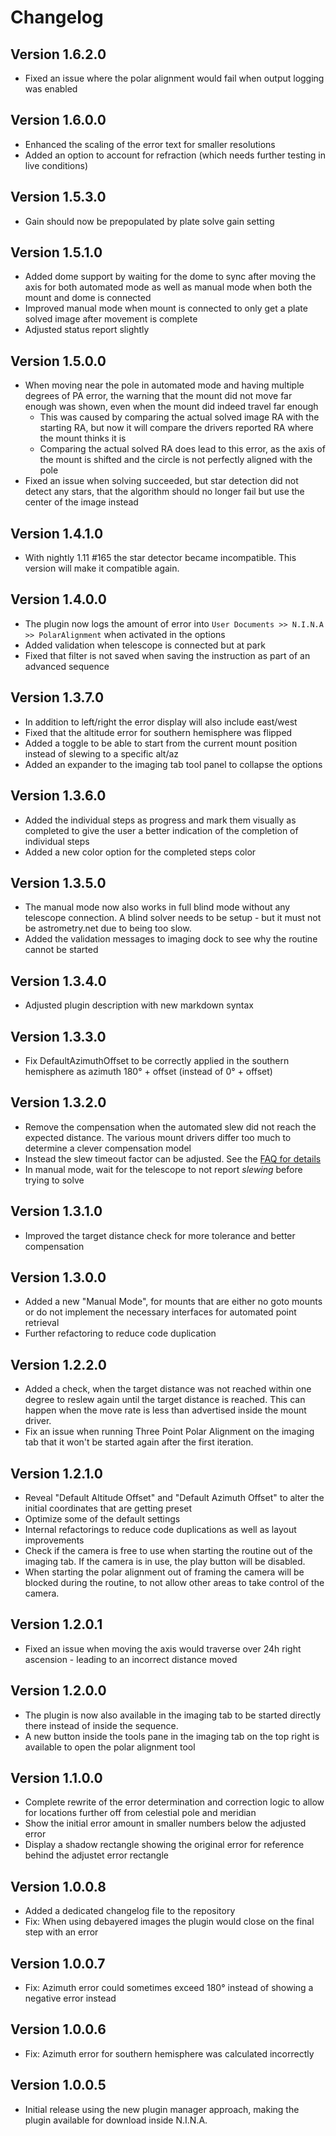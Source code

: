 ﻿# Changelog

## Version 1.6.2.0

- Fixed an issue where the polar alignment would fail when output logging was enabled

## Version 1.6.0.0

- Enhanced the scaling of the error text for smaller resolutions
- Added an option to account for refraction (which needs further testing in live conditions)

## Version 1.5.3.0

- Gain should now be prepopulated by plate solve gain setting

## Version 1.5.1.0

- Added dome support by waiting for the dome to sync after moving the axis for both automated mode as well as manual mode when both the mount and dome is connected
- Improved manual mode when mount is connected to only get a plate solved image after movement is complete
- Adjusted status report slightly

## Version 1.5.0.0

- When moving near the pole in automated mode and having multiple degrees of PA error, the warning that the mount did not move far enough was shown, even when the mount did indeed travel far enough
	- This was caused by comparing the actual solved image RA with the starting RA, but now it will compare the drivers reported RA where the mount thinks it is
	- Comparing the actual solved RA does lead to this error, as the axis of the mount is shifted and the circle is not perfectly aligned with the pole
- Fixed an issue when solving succeeded, but star detection did not detect any stars, that the algorithm should no longer fail but use the center of the image instead

## Version 1.4.1.0

- With nightly 1.11 #165 the star detector became incompatible. This version will make it compatible again.

## Version 1.4.0.0

- The plugin now logs the amount of error into `User Documents >> N.I.N.A >> PolarAlignment` when activated in the options
- Added validation when telescope is connected but at park
- Fixed that filter is not saved when saving the instruction as part of an advanced sequence

## Version 1.3.7.0

- In addition to left/right the error display will also include east/west
- Fixed that the altitude error for southern hemisphere was flipped
- Added a toggle to be able to start from the current mount position instead of slewing to a specific alt/az
- Added an expander to the imaging tab tool panel to collapse the options

## Version 1.3.6.0

- Added the individual steps as progress and mark them visually as completed to give the user a better indication of the completion of individual steps
- Added a new color option for the completed steps color

## Version 1.3.5.0

- The manual mode now also works in full blind mode without any telescope connection. A blind solver needs to be setup - but it must not be astrometry.net due to being too slow.
- Added the validation messages to imaging dock to see why the routine cannot be started

## Version 1.3.4.0

- Adjusted plugin description with new markdown syntax

## Version 1.3.3.0

- Fix DefaultAzimuthOffset to be correctly applied in the southern hemisphere as azimuth 180° + offset (instead of 0° + offset)

## Version 1.3.2.0

- Remove the compensation when the automated slew did not reach the expected distance. The various mount drivers differ too much to determine a clever compensation model
- Instead the slew timeout factor can be adjusted. See the [FAQ for details](https://bitbucket.org/Isbeorn/nina.plugins/src/master/NINA.Plugin.Notification/NINA.Plugins.PolarAlignment/FAQ.md)
- In manual mode, wait for the telescope to not report *slewing* before trying to solve

## Version 1.3.1.0

- Improved the target distance check for more tolerance and better compensation

## Version 1.3.0.0

- Added a new "Manual Mode", for mounts that are either no goto mounts or do not implement the necessary interfaces for automated point retrieval
- Further refactoring to reduce code duplication

## Version 1.2.2.0

- Added a check, when the target distance was not reached within one degree to reslew again until the target distance is reached. This can happen when the move rate is less than advertised inside the mount driver.
- Fix an issue when running Three Point Polar Alignment on the imaging tab that it won't be started again after the first iteration.

## Version 1.2.1.0

- Reveal "Default Altitude Offset" and "Default Azimuth Offset" to alter the initial coordinates that are getting preset
- Optimize some of the default settings
- Internal refactorings to reduce code duplications as well as layout improvements
- Check if the camera is free to use when starting the routine out of the imaging tab. If the camera is in use, the play button will be disabled.
- When starting the polar alignment out of framing the camera will be blocked during the routine, to not allow other areas to take control of the camera.

## Version 1.2.0.1

- Fixed an issue when moving the axis would traverse over 24h right ascension - leading to an incorrect distance moved

## Version 1.2.0.0

- The plugin is now also available in the imaging tab to be started directly there instead of inside the sequence.
- A new button inside the tools pane in the imaging tab on the top right is available to open the polar alignment tool

## Version 1.1.0.0

- Complete rewrite of the error determination and correction logic to allow for locations further off from celestial pole and meridian
- Show the initial error amount in smaller numbers below the adjusted error
- Display a shadow rectangle showing the original error for reference behind the adjustet error rectangle

## Version 1.0.0.8

- Added a dedicated changelog file to the repository
- Fix: When using debayered images the plugin would close on the final step with an error

## Version 1.0.0.7

- Fix: Azimuth error could sometimes exceed 180° instead of showing a negative error instead

## Version 1.0.0.6

- Fix: Azimuth error for southern hemisphere was calculated incorrectly

## Version 1.0.0.5

- Initial release using the new plugin manager approach, making the plugin available for download inside N.I.N.A.